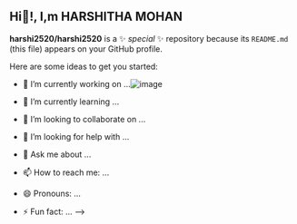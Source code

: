 ## Hi👋!, I,m HARSHITHA MOHAN


**harshi2520/harshi2520** is a ✨ _special_ ✨ repository because its `README.md` (this file) appears on your GitHub profile.

Here are some ideas to get you started:

- 🔭 I’m currently working on ...![image](https://github.com/user-attachments/assets/b348d41c-c0d7-4bb5-94b8-8d4f1a4b1c76)

- 🌱 I’m currently learning ...
- 👯 I’m looking to collaborate on ...
- 🤔 I’m looking for help with ...
- 💬 Ask me about ...
- 📫 How to reach me: ...
- 😄 Pronouns: ...
- ⚡ Fun fact: ...
-->
